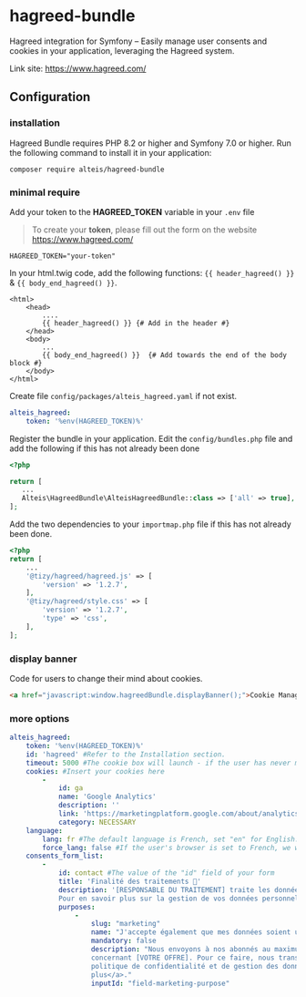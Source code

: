 # hagreed-bundle
Hagreed integration for Symfony – Easily manage user consents and cookies in your application, leveraging the Hagreed system.

Link site: https://www.hagreed.com/

## Configuration
### installation
Hagreed Bundle requires PHP 8.2 or higher and Symfony 7.0 or higher. Run the following command to install it in your application:
```shell
composer require alteis/hagreed-bundle
```
### minimal require
Add your token to the **HAGREED_TOKEN** variable in your `.env` file
> To create your **token**, please fill out the form on the website https://www.hagreed.com/
```.env
HAGREED_TOKEN="your-token"
```

In your html.twig code, add the following functions: `{{ header_hagreed() }}` & `{{ body_end_hagreed() }}`.
```twig
<html>
    <head>
        ....
        {{ header_hagreed() }} {# Add in the header #}
    </head>
    <body>
        ...
        {{ body_end_hagreed() }}  {# Add towards the end of the body block #}
    </body>
</html>
 ```
Create file `config/packages/alteis_hagreed.yaml` if not exist.
```yaml
alteis_hagreed:
    token: '%env(HAGREED_TOKEN)%'
```
 Register the bundle in your application. Edit the `config/bundles.php` file and add the following if this has not already been done
 ```php
<?php

return [
    ...
    Alteis\HagreedBundle\AlteisHagreedBundle::class => ['all' => true],
];

```
Add the two dependencies to your `importmap.php` file if this has not already been done.
```php
<?php
return [
    ...
    '@tizy/hagreed/hagreed.js' => [
        'version' => '1.2.7',
    ],
    '@tizy/hagreed/style.css' => [
        'version' => '1.2.7',
        'type' => 'css',
    ],
];
```
### display banner
Code for users to change their mind about cookies.
```html
<a href="javascript:window.hagreedBundle.displayBanner();">Cookie Management</a>
```
### more options
``` yaml
alteis_hagreed:
    token: '%env(HAGREED_TOKEN)%'
    id: 'hagreed' #Refer to the Installation section.
    timeout: 5000 #The cookie box will launch - if the user has never made a choice - after 5000 ms (5 seconds).
    cookies: #Insert your cookies here
        -
            id: ga
            name: 'Google Analytics'
            description: ''
            link: 'https://marketingplatform.google.com/about/analytics/terms/fr/'
            category: NECESSARY
    language:
        lang: fr #The default language is French, set "en" for English.
        force_lang: false #If the user's browser is set to French, we will still display English.
    consents_form_list:
        -
            id: contact #The value of the "id" field of your form
            title: 'Finalité des traitements 🥳'
            description: '[RESPONSABLE DU TRAITEMENT] traite les données recueillies pour pouvoir apporter une réponse à votre sollicitation et également pouvoir communiquer avec vous sur des nouveautés ou des offres à propos de [VOTRE OFFRE]. 
            Pour en savoir plus sur la gestion de vos données personnelles et pour exercer vos droits, reportez-vous à cette <a href="google.com">page</a>.'
            purposes:
                -
                    slug: "marketing"
                    name: "J'accepte également que mes données soient utilisées afin de recevoir des nouveautés ou des offres commerciales quant à [VOTRE OFFRE]."
                    mandatory: false
                    description: "Nous envoyons à nos abonnés au maximum 1 newsletter par mois afin de partager avec eux les bons plans, les informations commerciales et les nouveautés
                    concernant [VOTRE OFFRE]. Pour ce faire, nous transférons les données sur notre outil de campagne marketing : Brevo. Quoi qu'il arrive, les données restent en France et la
                    politique de confidentialité et de gestion des données personnelles de Brevo s'appliquent. <a href=\"https://www.brevo.com/fr/legal/privacypolicy/\" target=\"_blank\">En savoir
                    plus</a>."
                    inputId: "field-marketing-purpose"
```

